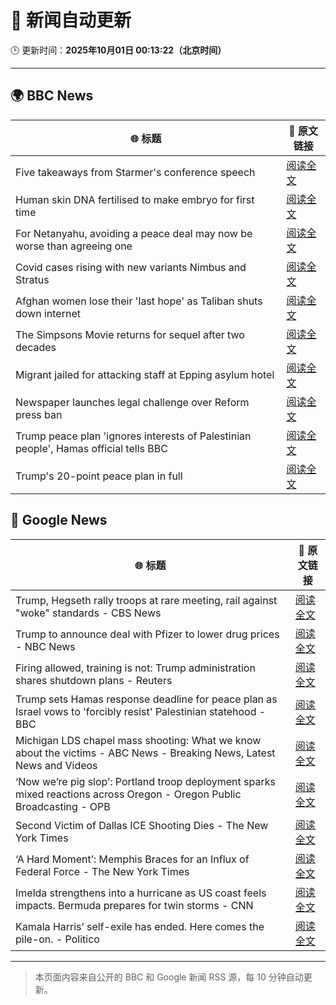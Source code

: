 # 🧠 新闻自动更新

🕒 更新时间：**2025年10月01日 00:13:22（北京时间）**

---

## 🌍 BBC News

| 🌐 标题 | 🔗 原文链接 |
|--------|-------------|
| Five takeaways from Starmer's conference speech | [阅读全文](https://www.bbc.com/news/articles/c36krle3894o?at_medium=RSS&at_campaign=rss) |
| Human skin DNA fertilised to make embryo for first time | [阅读全文](https://www.bbc.com/news/articles/c4g2vyee0zlo?at_medium=RSS&at_campaign=rss) |
| For Netanyahu, avoiding a peace deal may now be worse than agreeing one | [阅读全文](https://www.bbc.com/news/articles/c0jq63edv21o?at_medium=RSS&at_campaign=rss) |
| Covid cases rising with new variants Nimbus and Stratus | [阅读全文](https://www.bbc.com/news/articles/c3rv3y9jnryo?at_medium=RSS&at_campaign=rss) |
| Afghan women lose their 'last hope' as Taliban shuts down internet | [阅读全文](https://www.bbc.com/news/articles/c98dmq03n92o?at_medium=RSS&at_campaign=rss) |
| The Simpsons Movie returns for sequel after two decades | [阅读全文](https://www.bbc.com/news/articles/cx2x4dp5xxvo?at_medium=RSS&at_campaign=rss) |
| Migrant jailed for attacking staff at Epping asylum hotel | [阅读全文](https://www.bbc.com/news/articles/c4gzxv7lxw8o?at_medium=RSS&at_campaign=rss) |
| Newspaper launches legal challenge over Reform press ban | [阅读全文](https://www.bbc.com/news/articles/c4g2vy37j0vo?at_medium=RSS&at_campaign=rss) |
| Trump peace plan 'ignores interests of Palestinian people', Hamas official tells BBC | [阅读全文](https://www.bbc.com/news/articles/cx2j97jldkmo?at_medium=RSS&at_campaign=rss) |
| Trump's 20-point peace plan in full | [阅读全文](https://www.bbc.com/news/articles/c70155nked7o?at_medium=RSS&at_campaign=rss) |

## 📰 Google News

| 🌐 标题 | 🔗 原文链接 |
|--------|-------------|
| Trump, Hegseth rally troops at rare meeting, rail against "woke" standards - CBS News | [阅读全文](https://news.google.com/rss/articles/CBMiggFBVV95cUxQUFRwNlF0dGl5eThhV2k1R201UEQyTlZRX2hYSEY0Smw2bUJ5bHZPdWk4dG9rTmd3c3M0elJKa3BSZkp6b29oLVJ2Z2hmS3pOeTBTbDB3ckMzWWw0M2VjaFlKTjVQdHFUdHVPMEppSE5pUUN0aC1DZk44c1U0N2RXdTVn0gGHAUFVX3lxTE9IczlhUjRXY3lmQ0g3NmZpR2FnSXZEOUNIMGRsVTFrSk5ZZk1YeENjQnBJMTlxNmNjUnNrZ2lTcXEtcWhSSXlzNXJWMWNTUU9GcXYyWjVwSFRaX2NVS3g3WUhVeXg0QVllczF6V1JOZW1rQU5UaVRwbW0wSzhYanlWZUpQb1JYYw?oc=5) |
| Trump to announce deal with Pfizer to lower drug prices - NBC News | [阅读全文](https://news.google.com/rss/articles/CBMinwFBVV95cUxNS196WHlIOGo2UDFMYzBJYjV3SklZdHZjY2xIb0RYX2JVUWJ4RDdCd296aFBOdThpY082NVdac3lzTlNOY2pQQ25OazF2NmJDZGlQUUFPbGNZU0paV3Brd2FkMnB0MXpzSTNQbFhMNDNjRGJRSXB2MVVYcHJ1emVFQklnbHR1VEFteFg0Nmg5TE5Yc21pNWUxWDRRVEo2VHfSAVZBVV95cUxON2pRZ2NyX3Z4eDlsajhpREV0SkpjQ3ZfVVV5U3FIVk9aRlBucEJrUjg0RmpjMDdNTUJFNnV0MGs0Slp5aVBBYTY4LUdESllnQlpnS0hhUQ?oc=5) |
| Firing allowed, training is not: Trump administration shares shutdown plans - Reuters | [阅读全文](https://news.google.com/rss/articles/CBMiugFBVV95cUxOa0Z3WUtfTk5ScTI2eEd5d09KNTJPaUQxT0RFZW9GbXRBUXFtekotcHZpcUZITTZqYm9BX19ON2lMeWM4X21PWHA4MTFDeVM2NUI0NkVNalVUTm0zSjNmX2dJNUFsOUcxd1ZXdGhXSnN4enE3Z3FCZmp0bFBTTXowVXoxNXd4TXpUdENoTEpiVUh0TlgzaEsya3VTUlNGbm1jeTkzMXZGMFVpTU5Nc3FmZ0NuMnl5UzFVdUE?oc=5) |
| Trump sets Hamas response deadline for peace plan as Israel vows to 'forcibly resist' Palestinian statehood - BBC | [阅读全文](https://news.google.com/rss/articles/CBMiVEFVX3lxTFBOY0pGZTdWSHM3TmRxZUpOU1JFMVVIY0gzR1RfSUl3aTk0dUZCS0RodHc3OEVCNFE3QTB3Q3dnNmppMmEyN3pRR0lhaFFDVVRkMm80eQ?oc=5) |
| Michigan LDS chapel mass shooting: What we know about the victims - ABC News - Breaking News, Latest News and Videos | [阅读全文](https://news.google.com/rss/articles/CBMijwFBVV95cUxQZ1lqSVhIS2JkWnVJTk82QWpRMEVDdWpXaHF6VEFvVjNiZWtDWFlRR3VIR1NsUkFpUnRWaUUzRGM0N2ZxTEx2aG14dDJQVno3Uk9jT3dVT3RXQks3NGpaTXRvTnR6LXczenhHaHdfa0JJaGVScktDUHRNM0JMUUpaTHdzSWFZNWdhWDZhbDdiMNIBlAFBVV95cUxQdzN5WENaeXZuY1RnZ1J6VFlxVDdfWGpJTnltcEZxY0FoREgteXVlZV9HckJEWUZua213RzFDZ0J6dGNoU2szTk83TkpSd0kwN1gtXzJqNFY5LUl1QlZ6VC1qeUUtZzY2ZlZ1S2dpTEktS083N0JFNzlxZ081RnA0cTRFTkoxdVdnY2RYeU5rN2JNbEJB?oc=5) |
| ‘Now we’re pig slop’: Portland troop deployment sparks mixed reactions across Oregon - Oregon Public Broadcasting - OPB | [阅读全文](https://news.google.com/rss/articles/CBMingFBVV95cUxQREpZMGVkeDNRRTlpZ1VlandqblNmRkJzR2QzWGNYWkd2QjFfRlpoUUhYZnVOM25wdWkxT09Zek1DVWZyT0puX0tfcWxVd1c5TEFQM0RndmhKVlA4SzNTS1lHWUtzVU9jSUd3S09sVTRqdWpBWFQzbzNGRjV5MU5rSWtyUEFDa0NoSUZtY2JIeGNHTmhtV2djZjduelRHZw?oc=5) |
| Second Victim of Dallas ICE Shooting Dies - The New York Times | [阅读全文](https://news.google.com/rss/articles/CBMinwFBVV95cUxNWkVCN1NvQ0QwTVVGbjFTQ3U4YkRRTjFjOEZZdFZya3ZCRnFYbzRFenF5X0l4YUJSNnF4elNwZmpyV3k2LXhGRl9KSS1LODFGRnN6cUpNOG5YZHdJcFAtcGFvNHBUR2FLZDVMRHpiei1MMk4xSTIycFZiQ2EyaHVzbFhmY3B2X0xhV1duT0lhSDVZanU1UHc1X1FUc2N4SFk?oc=5) |
| ‘A Hard Moment’: Memphis Braces for an Influx of Federal Force - The New York Times | [阅读全文](https://news.google.com/rss/articles/CBMijAFBVV95cUxOaWl2NURvRFhyejR2SmVjUHBDUXlZeGNuWU0wbjJTX0xzWWhlcmVaX3Nwa3ZXbXEtSkdPN2FTOXNqdHNBVWZubDNzSkdOUlVtV3pHX2g5Q3dFemNUV21oRWpUbjNNdWVPR3lVUlpSWHJvZWM3SGRRdHAtRUdWRGxHZVAxUjRoZHVkYTMyQQ?oc=5) |
| Imelda strengthens into a hurricane as US coast feels impacts. Bermuda prepares for twin storms - CNN | [阅读全文](https://news.google.com/rss/articles/CBMingFBVV95cUxQYWV0RGJXNkpoOGNsQ0pyVHg5WVBsVzdBbnpkRFhCdGZJenh1M1E2LTlmRnFseENmTHRBUkpYZjh5Sm1FV044LU9Za19sYjE4TWpOOVRtaFZYY0J1ckFVdl9DaHptald6Z1J6YXR2bzRqbThvSDJuOVRKbkFJdkRySEVTS2w4UHpScThXSE9aMURlVzA0a3ptMTRhbndmQQ?oc=5) |
| Kamala Harris’ self-exile has ended. Here comes the pile-on. - Politico | [阅读全文](https://news.google.com/rss/articles/CBMimAFBVV95cUxPQ2lzaXJIemxXMTNqbWN2aEt6MjNOc0RoeEJNTUJTSkUyaTJ4R3R4RG5TeFkwazR0WmhKWUM0MVR0dmMxMzI1RU9BczVXcDRKN0czMUVoT3RzWHZRa1psYUo0SDdleUZTTnBGYUg1QTRYY0pLYXB4YmwzUnJkOGRKWkptUXFrQjVQcmJSbTRwVTJPTnBYbk56Xw?oc=5) |

---
> 本页面内容来自公开的 BBC 和 Google 新闻 RSS 源，每 10 分钟自动更新。